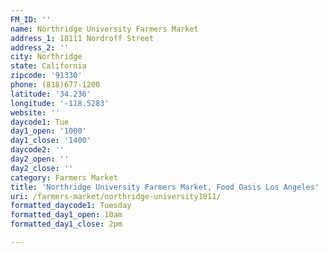 ```yaml
---
FM_ID: ''
name: Northridge University Farmers Market
address_1: 18111 Nordroff Street
address_2: ''
city: Northridge
state: California
zipcode: '91330'
phone: (818)677-1200
latitude: '34.236'
longitude: '-118.5283'
website: ''
daycode1: Tue
day1_open: '1000'
day1_close: '1400'
daycode2: ''
day2_open: ''
day2_close: ''
category: Farmers Market
title: 'Northridge University Farmers Market, Food Oasis Los Angeles'
uri: /farmers-market/northridge-university1811/
formatted_daycode1: Tuesday
formatted_day1_open: 10am
formatted_day1_close: 2pm

---
```

